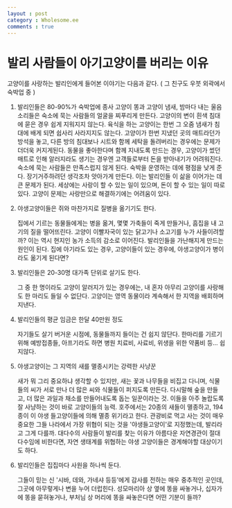 ```yaml
---
layout : post
category : Wholesome.ee
comments : true
---
```



# 발리 사람들이 아기고양이를 버리는 이유

고양이를 사랑하는 발리인에게 들어본 이야기는 다음과 같다. ( 그 친구도 우붓 외곽에서 숙박업 중 )

1. 발리인들은 80-90%가 숙박업에 종사
    고양이 똥과 고양이 냄새, 밤마다 내는 울음소리들은 숙소에 묵는 사람들의 얼굴을 찌푸리게 만든다.
    고양이의 변이 흰색 침대에 묻은 경우 쉽게 지워지지 않는다. 육식을 하는 고양이는 한번 그 오줌 냄새가 침대에 배게 되면 쉽사리 사라지지도 않는다.
    고양이가 한번 지냈던 곳의 매트라던가 방석을 놓고, 다른 방의 침대보나 시트와 함께 세탁을 돌려버리는 경우에는 문제가 더더욱 커지게된다.
    동물을 좋아한다며 함께 지내도록 만드는 경우, 고양이가 썼던 매트로 인해 알러지라도 생기는 경우엔 고객들로부터 돈을 받아내기가 어려워진다.
    숙소에 묵는 사람들은 만족스럽지 않게 된다. 숙박을 운영하는 데에 평점을 낮게 준다. 장기거주하려던 생각조차 앗아가게 만든다. 이는 발리인들 이 삶을 이어가는 데 큰 문제가 된다. 세상에는 사랑이 할 수 있는 일이 있으며, 돈이 할 수 있는 일이 따로 있다. 고양이 문제는 사랑만으로 해결하기에는 어려움이 있다.

2. 야생고양이들은 쥐와 마찬가지로 질병을 옮기기도 한다. 
  
    집에서 기르는 동물들에게는 병을 옮겨, 몇몇 가축들이 죽게 만들거나, 흠집을 내 고기의 질을 떨어뜨린다. 고양이 이빨자국이 있는 닭고기나 소고기를 누가 사들이려할까? 
    이는 역시 현지인 농가 소득의 감소로 이어진다. 발리인들을 가난해지게 만드는 원인이 된다.
    집에 아기라도 있는 경우, 고양이들이 있는 경우에, 야생고양이가 병이라도 옮기게 된다면?


3. 발리인들은 20-30명 대가족 단위로 살기도 한다. 

    그 중 한 명이라도 고양이 알러지가 있는 경우에는, 내 혼자 아무리 고양이를 사랑해도 한 마리도 들일 수 없단다. 고양이는 영역 동물이라 계속해서 한 지역을 배회하며 지낸다. 

4. 발리인들의 평균 임금은 한달 40만원 정도

    자기들도 살기 버거운 시점에, 동물들까지 들이는 건 쉽지 않단다. 한마리를 기르기 위해 예방접종들, 아프기라도 하면 병원 치료비, 사료비, 위생을 위한 약품비 등... 쉽지않다.

5. 야생고양이는 그 지역의 새를 멸종시키는 강력한 사냥꾼

    새가 뭐 그리 중요하냐 생각할 수 있지만, 새는 꽃과 나무들을 비집고 다니며, 식물들의 씨가 서로 만나 더 많은 씨와 식물들이 퍼지도록 만든다. 다시말해 숲을 만들고, 더 많은 과일과 채소를 만들어내도록 돕는 일꾼이라는 것. 
    이들을 아주 놀랍도록 잘 사냥하는 것이 바로 고양이들의 능력. 호주에서는 20종의 새들이 멸종하고, 194종이 이 야생 들고양이들에 의해 멸종 위기라고 한다. 관광비로 먹고 사는 것이 매우 중요한 그들 나라에서 가장 위협이 되는 것을 '야생들고양이'로 지정했는데, 발리라고 그게 다를까.
    대다수의 사람들이 발리를 찾는 이유가 아름다운 자연경관이 절대 다수임에 비한다면, 자연 생태계를 위협하는 야생 고양이들은 경계해야할 대상이기도 하다.

6. 발리인들은 집집마다 사원을 하나씩 둔다. 

    그들이 믿는 신 '시바, 데와, 가네샤 등등'에게 감사를 전하는 매우 중추적인 곳인데, 그곳에 아무렇게나 변을 누어 더럽힌다. 성모마리아 상 옆에 똥을 싸놓거나, 십자가에 똥을 묻혀놓거나, 부처님 상 머리에 똥을 싸놓은다면 어떤 기분이 들까?
